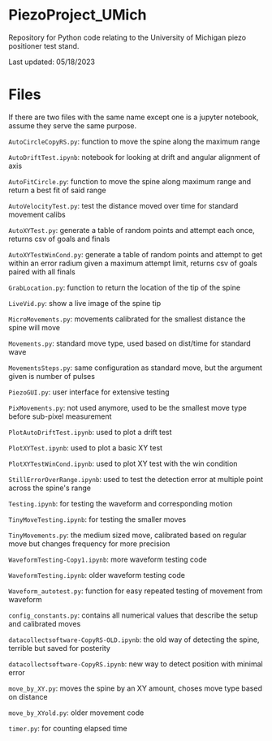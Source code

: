 # PiezoProject_UMich
Repository for Python code relating to the University of Michigan piezo positioner test stand.

Last updated: 05/18/2023

# Files

If there are two files with the same name except one is a jupyter notebook, assume they serve the same purpose.

`AutoCircleCopyRS.py`: function to move the spine along the maximum range 

`AutoDriftTest.ipynb`: notebook for looking at drift and angular alignment of axis

`AutoFitCircle.py`: function to move the spine along maximum range and return a best fit of said range 

`AutoVelocityTest.py`: test the distance moved over time for standard movement calibs 

`AutoXYTest.py`: generate a table of random points and attempt each once, returns csv of goals and finals

`AutoXYTestWinCond.py`: generate a table of random points and attempt to get within an error radium given a maximum attempt limit, returns csv of goals paired with all finals 

`GrabLocation.py`: function to return the location of the tip of the spine 

`LiveVid.py`: show a live image of the spine tip 

`MicroMovements.py`: movements calibrated for the smallest distance the spine will move 

`Movements.py`: standard move type, used based on dist/time for standard wave 

`MovementsSteps.py`: same configuration as standard move, but the argument given is number of pulses

`PiezoGUI.py`: user interface for extensive testing

`PixMovements.py`: not used anymore, used to be the smallest move type before sub-pixel measurement

`PlotAutoDriftTest.ipynb`: used to plot a drift test 

`PlotXYTest.ipynb`: used to plot a basic XY test

`PlotXYTestWinCond.ipynb`: used to plot XY test with the win condition

`StillErrorOverRange.ipynb`: used to test the detection error at multiple point across the spine's range

`Testing.ipynb`: for testing the waveform and corresponding motion 

`TinyMoveTesting.ipynb`: for testing the smaller moves

`TinyMovements.py`: the medium sized move, calibrated based on regular move but changes frequency for more precision

`WaveformTesting-Copy1.ipynb`: more waveform testing code 

`WaveformTesting.ipynb`: older waveform testing code 

`Waveform_autotest.py`: function for easy repeated testing of movement from waveform

`config_constants.py`: contains all numerical values that describe the setup and calibrated moves 

`datacollectsoftware-CopyRS-OLD.ipynb`: the old way of detecting the spine, terrible but saved for posterity

`datacollectsoftware-CopyRS.ipynb`: new way to detect position with minimal error

`move_by_XY.py`: moves the spine by an XY amount, choses move type based on distance 

`move_by_XYold.py`: older movement code

`timer.py`: for counting elapsed time

